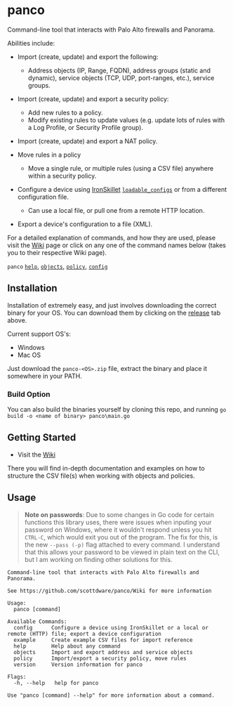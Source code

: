 # panco

Command-line tool that interacts with Palo Alto firewalls and Panorama.

Abilities include:

* Import (create, update) and export the following:
  * Address objects (IP, Range, FQDN), address groups (static and dynamic), service objects (TCP, UDP, port-ranges, etc.), service groups.

* Import (create, update) and export a security policy:
  * Add new rules to a policy.
  * Modify existing rules to update values (e.g. update lots of rules with a Log Profile, or Security Profile group).
* Import (create, update) and export a NAT policy.
* Move rules in a policy
  * Move a single rule, or multiple rules (using a CSV file) anywhere within a security policy.

* Configure a device using [IronSkillet](https://github.com/PaloAltoNetworks/iron-skillet) [`loadable_configs`](https://github.com/PaloAltoNetworks/iron-skillet/tree/panos_v8.0/loadable_configs) or from a different configuration file.
  * Can use a local file, or pull one from a remote HTTP location.
* Export a device's configuration to a file (XML).

For a detailed explanation of commands, and how they are used, please visit the [Wiki](https://github.com/scottdware/panco/wiki) page or click on any one of the command names below (takes you to their respective Wiki page).

`panco` [`help`](https://github.com/scottdware/panco#usage), [`objects`][objects-doc], [`policy`][policy-doc], [`config`][config-doc]

## Installation

Installation of extremely easy, and just involves downloading the correct binary for your OS. You can download them by clicking on the [release](https://github.com/scottdware/panco/releases) tab above.

Current support OS's:

* Windows
* Mac OS

Just download the `panco-<OS>.zip` file, extract the binary and place it somewhere in your PATH.

### Build Option

You can also build the binaries yourself by cloning this repo, and running `go build -o <name of binary> panco\main.go`

## Getting Started

* Visit the [Wiki](https://github.com/scottdware/panco/wiki)

There you will find in-depth documentation and examples on how to structure the CSV file(s) when working with objects
 and policies.

## Usage

>**Note on passwords**: Due to some changes in Go code for certain functions this library uses, there were issues when inputing your
password on Windows, where it wouldn't respond unless you hit `CTRL-C`, which would exit you out of the program.
>The fix for this, is the new `--pass (-p)` flag attached to every command. I understand that this allows your password to be viewed
in plain text on the CLI, but I am working on finding other solutions for this.

```
Command-line tool that interacts with Palo Alto firewalls and Panorama.

See https://github.com/scottdware/panco/Wiki for more information

Usage:
  panco [command]

Available Commands:
  config      Configure a device using IronSkillet or a local or remote (HTTP) file; export a device configuration
  example     Create example CSV files for import reference
  help        Help about any command
  objects     Import and export address and service objects
  policy      Import/export a security policy, move rules
  version     Version information for panco

Flags:
  -h, --help   help for panco

Use "panco [command] --help" for more information about a command.
```

[objects-doc]: https://github.com/scottdware/panco/wiki/Objects
[policy-doc]: https://github.com/scottdware/panco/wiki/Policy
[config-doc]: https://github.com/scottdware/panco/wiki/Config